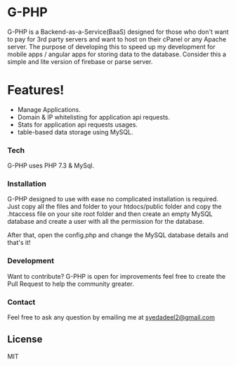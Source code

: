 # G-PHP

G-PHP is a Backend-as-a-Service(BaaS) designed for those who don't want to pay for 3rd party servers and want to host on their cPanel or any Apache server. The purpose of developing this to speed up my development for mobile apps / angular apps for storing data to the database. Consider this a simple and lite version of firebase or parse server.

# Features!

  - Manage Applications.
  - Domain & IP whitelisting for application api requests.
  - Stats for application api requests usages.
  - table-based data storage using MySQL.

### Tech

G-PHP uses PHP 7.3 & MySql.


### Installation

G-PHP designed to use with ease no complicated installation is required. Just copy all the files and folder to your htdocs/public folder and copy the .htaccess file on your site root folder and then create an empty MySQL database and create a user with all the permission for the database.

After that, open the config.php and change the MySQL database details and that's it!

### Development

Want to contribute? G-PHP is open for improvements feel free to create the Pull Request to help the community greater.

### Contact
Feel free to ask any question by emailing me at syedadeel2@gmail.com

License
----

MIT
